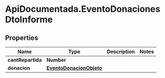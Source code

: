 # ApiDocumentada.EventoDonacionesDtoInforme

## Properties

Name | Type | Description | Notes
------------ | ------------- | ------------- | -------------
**cantRepartida** | **Number** |  | 
**donacion** | [**EventoDonacionObjeto**](EventoDonacionObjeto.md) |  | 


